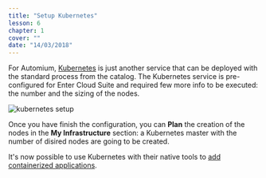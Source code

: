 ```yaml
---
title: "Setup Kubernetes"
lesson: 6
chapter: 1
cover: ""
date: "14/03/2018"
---
```


For Automium, [Kubernetes](/concepts/kubernetes) is just another service that can be deployed with the standard process from the catalog. The Kubernetes service is pre-configured for Enter Cloud Suite and required few more info to be executed: the number and the sizing of the nodes. 

![kubernetes setup](/images/kubernetes.png "Kubernetes Setup")

Once you have finish the configuration, you can **Plan** the creation of the nodes in the **My Infrastructure** section: a Kubernetes master with the number of disired nodes are going to be created. 

It's now possible to use Kubernetes with their native tools to [add containerized applications](metabase).